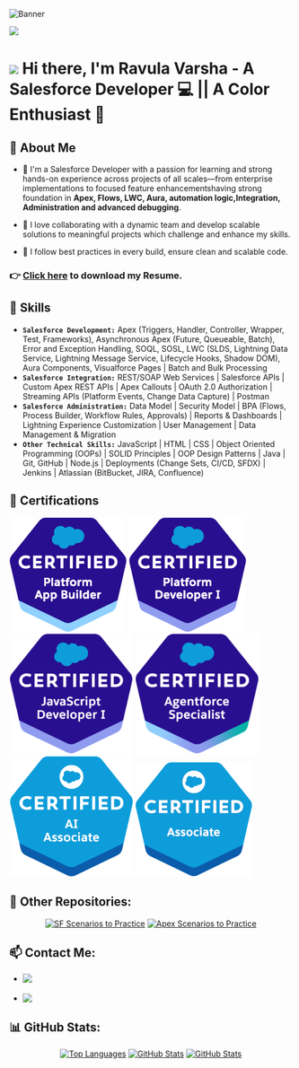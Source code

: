 ![Banner](https://github.com/RavulaVarsha55/RavulaVarsha55/Github%20banner.png?raw=true)

![](https://komarev.com/ghpvc/?username=RavulaVarsha55&style=for-the-badge&abbreviated=true)

# <img src="https://media.giphy.com/media/hvRJCLFzcasrR4ia7z/giphy.gif" width="25px"> Hi there, I'm Ravula Varsha - A Salesforce Developer 💻 || A Color Enthusiast 🎨 

## 🌟 About Me

- 🌟 I'm a Salesforce Developer with a passion for learning and strong hands-on experience across projects of all scales—from enterprise implementations to focused feature enhancementshaving strong foundation in **Apex, Flows, LWC, Aura, automation logic,Integration, Administration and advanced debugging**.

- 👋 I love collaborating with a dynamic team and develop scalable solutions to meaningful projects which challenge and enhance my skills.

- 🚀 I  follow best practices in every build, ensure clean and scalable code.


### 👉 <a href="https://github.com/Ravulavarsha55/Ravulavarsha55/raw/main/Salesforce%20Developer%20Varsha%20Ravula.pdf" download="Resume Salesforce Developer Varsha Ravula">Click here</a> to download my Resume.

## 🎯 Skills

- **`Salesforce Development:`** Apex (Triggers, Handler, Controller, Wrapper, Test, Frameworks), Asynchronous Apex (Future, Queueable, Batch), Error and Exception Handling, SOQL, SOSL, LWC (SLDS, Lightning Data Service, Lightning Message Service, Lifecycle Hooks, Shadow DOM), Aura Components, Visualforce Pages | Batch and Bulk Processing
- **`Salesforce Integration:`** REST/SOAP Web Services | Salesforce APIs | Custom Apex REST APIs | Apex Callouts | OAuth 2.0 Authorization | Streaming APIs (Platform Events, Change Data Capture) | Postman
- **`Salesforce Administration:`** Data Model | Security Model | BPA (Flows, Process Builder, Workflow Rules, Approvals) | Reports & Dashboards | Lightning Experience Customization | User Management | Data Management & Migration
- **`Other Technical Skills:`** JavaScript | HTML | CSS | Object Oriented Programming (OOPs) | SOLID Principles | OOP Design Patterns | Java | Git, GitHub | Node.js | Deployments (Change Sets, CI/CD, SFDX) | Jenkins | Atlassian (BitBucket, JIRA, Confluence)


## 📄 Certifications

  <img src="Assets/certifications/App.Builder.png" 
       alt="App Builder" style="max-width: 220px;" class="h-24 object-contain" />
  <img src="Assets/certifications/Programmer.I.png" 
       alt="Platform Developer 1" style="max-width: 220px;" class="h-24 object-contain" />
  <img src="Assets/certifications/JavaScript.Developer.I.png" 
       alt="JavaScript Developer 1" style="max-width: 220px;" class="h-24 object-contain" />
  <img src="Assets/certifications/agentforce_specialist.png" 
       alt="Agentforce Specialist" style="max-width: 220px;" class="h-24 object-contain" />
  <img src="Assets/certifications/AI.Associate.png" 
       alt="AI Associate" style="max-width: 220px;" class="h-24 object-contain" />
  <img src="Assets/certifications/Associate.png" 
       alt="Salesforce Associate" style="max-width: 220px;" class="h-24 object-contain" />


## 🔗 Other Repositories:

<div align="center">
  <a href="https://github.com/RavulaVarsha55/Salesforce-Scenarios" title="SF Scenarios to Practice"><img src="https://github-readme-stats.vercel.app/api/pin/?username=Ravulavarsha55&repo=Salesforce-Scenarios&theme=highcontrast" height="150" alt="SF Scenarios to Practice" /></a>
  <a href="https://github.com/RavulaVarsha55/ApexSandbox.io-Solution" title="Apex Scenarios to Practice"><img src="https://github-readme-stats.vercel.app/api/pin/?username=Ravulavarsha55&repo=ApexSandbox.io-Solution&theme=highcontrast" height="150" alt="Apex Scenarios to Practice"/></a>
</div>

## 📫 Contact Me:

- <a href="mailto:ravulavarsha55@gmail.com"><img align="left" src="https://img.shields.io/badge/Email-EA4335?&style=for-the-badge&logo=Gmail&logoColor=white" /></a>

- <a href="https://www.linkedin.com/in/varsha-ravula/"><img align="left" src="https://img.shields.io/badge/LinkedIn-0A66C2?&style=for-the-badge&logo=LinkedIn&logoColor=white" /></a>

## 📊 GitHub Stats:
<div align="center">
  <a href="javascript:void(0);" title="Varsha's Most Used Languages"><img src="https://github-readme-stats.vercel.app/api/top-langs/?username=RavulaVarsha55&theme=nightowl&hide_border=false&include_all_commits=true&count_private=false&layout=donut" height="200" alt="Top Languages" /></a>
  <a href="javascript:void(0);" title="Varsha's GitHub Stats"><img src="https://github-readme-stats.vercel.app/api?username=RavulaVarsha55&show_icons=true&theme=nightowl&hide_rank=true" height="200" alt="GitHub Stats"  /></a>
  <a href="javascript:void(0);" title="Varsha's GitHub Streak"><img src="https://github-readme-streak-stats.herokuapp.com/?user=RavulaVarsha55&show_icons=true&theme=nightowl" height="200" alt="GitHub Stats"  /></a>
</div>

